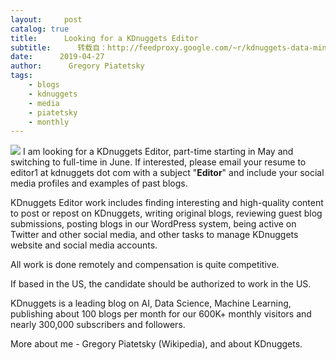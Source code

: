 ```yaml
---
layout:     post
catalog: true
title:      Looking for a KDnuggets Editor
subtitle:      转载自：http://feedproxy.google.com/~r/kdnuggets-data-mining-analytics/~3/B0O02c4oXMI/kdnuggets-editor.html
date:      2019-04-27
author:      Gregory Piatetsky
tags:
    - blogs
    - kdnuggets
    - media
    - piatetsky
    - monthly
---
```


![](http://feedproxy.google.com/images/kdnuggets.gif)
I am looking for a KDnuggets Editor, part-time starting in May and switching to full-time in June. If interested, please email your resume to editor1 at kdnuggets dot com with a subject "**Editor**" and include your social media profiles and examples of past blogs.

KDnuggets Editor work includes finding interesting and high-quality content to post or repost on KDnuggets, writing original blogs, reviewing guest blog submissions, posting blogs in our WordPress system, being active on Twitter and other social media, and other tasks to manage KDnuggets website and social media accounts. 

All work is done remotely and compensation is quite competitive. 

If based in the US, the candidate should be authorized to work in the US.

KDnuggets is a leading blog on AI, Data Science, Machine Learning, publishing about 100 blogs per month for our 600K+ monthly visitors and nearly 300,000 subscribers and followers.

More about me - Gregory Piatetsky (Wikipedia), and about KDnuggets.
